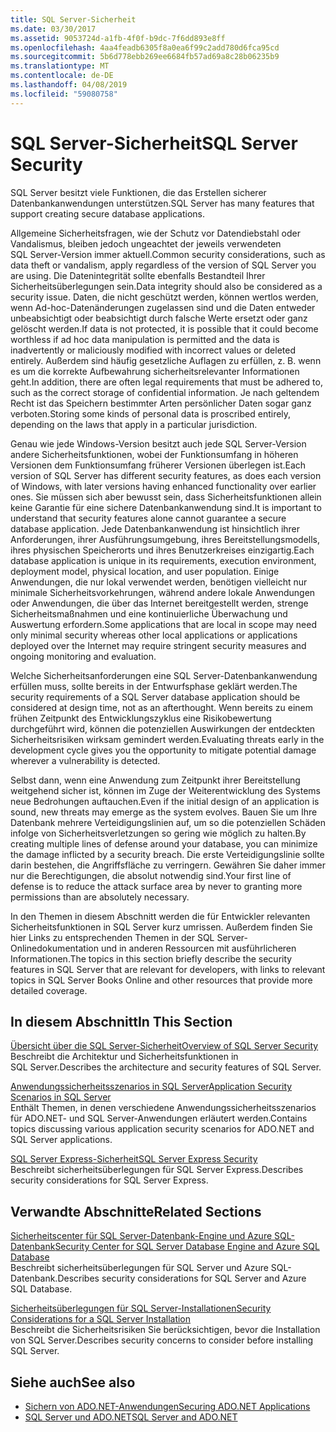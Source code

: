 ```yaml
---
title: SQL Server-Sicherheit
ms.date: 03/30/2017
ms.assetid: 9053724d-a1fb-4f0f-b9dc-7f6dd893e8ff
ms.openlocfilehash: 4aa4feadb6305f8a0ea6f99c2add780d6fca95cd
ms.sourcegitcommit: 5b6d778ebb269ee6684fb57ad69a8c28b06235b9
ms.translationtype: MT
ms.contentlocale: de-DE
ms.lasthandoff: 04/08/2019
ms.locfileid: "59080758"
---
```

# <a name="sql-server-security"></a><span data-ttu-id="bd3c4-102">SQL Server-Sicherheit</span><span class="sxs-lookup"><span data-stu-id="bd3c4-102">SQL Server Security</span></span>
<span data-ttu-id="bd3c4-103">SQL Server besitzt viele Funktionen, die das Erstellen sicherer Datenbankanwendungen unterstützen.</span><span class="sxs-lookup"><span data-stu-id="bd3c4-103">SQL Server has many features that support creating secure database applications.</span></span>  
  
 <span data-ttu-id="bd3c4-104">Allgemeine Sicherheitsfragen, wie der Schutz vor Datendiebstahl oder Vandalismus, bleiben jedoch ungeachtet der jeweils verwendeten SQL Server-Version immer aktuell.</span><span class="sxs-lookup"><span data-stu-id="bd3c4-104">Common security considerations, such as data theft or vandalism, apply regardless of the version of SQL Server you are using.</span></span> <span data-ttu-id="bd3c4-105">Die Datenintegrität sollte ebenfalls Bestandteil Ihrer Sicherheitsüberlegungen sein.</span><span class="sxs-lookup"><span data-stu-id="bd3c4-105">Data integrity should also be considered as a security issue.</span></span> <span data-ttu-id="bd3c4-106">Daten, die nicht geschützt werden, können wertlos werden, wenn Ad-hoc-Datenänderungen zugelassen sind und die Daten entweder unbeabsichtigt oder beabsichtigt durch falsche Werte ersetzt oder ganz gelöscht werden.</span><span class="sxs-lookup"><span data-stu-id="bd3c4-106">If data is not protected, it is possible that it could become worthless if ad hoc data manipulation is permitted and the data is inadvertently or maliciously modified with incorrect values or deleted entirely.</span></span> <span data-ttu-id="bd3c4-107">Außerdem sind häufig gesetzliche Auflagen zu erfüllen, z. B. wenn es um die korrekte Aufbewahrung sicherheitsrelevanter Informationen geht.</span><span class="sxs-lookup"><span data-stu-id="bd3c4-107">In addition, there are often legal requirements that must be adhered to, such as the correct storage of confidential information.</span></span> <span data-ttu-id="bd3c4-108">Je nach geltendem Recht ist das Speichern bestimmter Arten persönlicher Daten sogar ganz verboten.</span><span class="sxs-lookup"><span data-stu-id="bd3c4-108">Storing some kinds of personal data is proscribed entirely, depending on the laws that apply in a particular jurisdiction.</span></span>  
  
 <span data-ttu-id="bd3c4-109">Genau wie jede Windows-Version besitzt auch jede SQL Server-Version andere Sicherheitsfunktionen, wobei der Funktionsumfang in höheren Versionen dem Funktionsumfang früherer Versionen überlegen ist.</span><span class="sxs-lookup"><span data-stu-id="bd3c4-109">Each version of SQL Server has different security features, as does each version of Windows, with later versions having enhanced functionality over earlier ones.</span></span> <span data-ttu-id="bd3c4-110">Sie müssen sich aber bewusst sein, dass Sicherheitsfunktionen allein keine Garantie für eine sichere Datenbankanwendung sind.</span><span class="sxs-lookup"><span data-stu-id="bd3c4-110">It is important to understand that security features alone cannot guarantee a secure database application.</span></span> <span data-ttu-id="bd3c4-111">Jede Datenbankanwendung ist hinsichtlich ihrer Anforderungen, ihrer Ausführungsumgebung, ihres Bereitstellungsmodells, ihres physischen Speicherorts und ihres Benutzerkreises einzigartig.</span><span class="sxs-lookup"><span data-stu-id="bd3c4-111">Each database application is unique in its requirements, execution environment, deployment model, physical location, and user population.</span></span> <span data-ttu-id="bd3c4-112">Einige Anwendungen, die nur lokal verwendet werden, benötigen vielleicht nur minimale Sicherheitsvorkehrungen, während andere lokale Anwendungen oder Anwendungen, die über das Internet bereitgestellt werden, strenge Sicherheitsmaßnahmen und eine kontinuierliche Überwachung und Auswertung erfordern.</span><span class="sxs-lookup"><span data-stu-id="bd3c4-112">Some applications that are local in scope may need only minimal security whereas other local applications or applications deployed over the Internet may require stringent security measures and ongoing monitoring and evaluation.</span></span>  
  
 <span data-ttu-id="bd3c4-113">Welche Sicherheitsanforderungen eine SQL Server-Datenbankanwendung erfüllen muss, sollte bereits in der Entwurfsphase geklärt werden.</span><span class="sxs-lookup"><span data-stu-id="bd3c4-113">The security requirements of a SQL Server database application should be considered at design time, not as an afterthought.</span></span> <span data-ttu-id="bd3c4-114">Wenn bereits zu einem frühen Zeitpunkt des Entwicklungszyklus eine Risikobewertung durchgeführt wird, können die potenziellen Auswirkungen der entdeckten Sicherheitsrisiken wirksam gemindert werden.</span><span class="sxs-lookup"><span data-stu-id="bd3c4-114">Evaluating threats early in the development cycle gives you the opportunity to mitigate potential damage wherever a vulnerability is detected.</span></span>  
  
 <span data-ttu-id="bd3c4-115">Selbst dann, wenn eine Anwendung zum Zeitpunkt ihrer Bereitstellung weitgehend sicher ist, können im Zuge der Weiterentwicklung des Systems neue Bedrohungen auftauchen.</span><span class="sxs-lookup"><span data-stu-id="bd3c4-115">Even if the initial design of an application is sound, new threats may emerge as the system evolves.</span></span> <span data-ttu-id="bd3c4-116">Bauen Sie um Ihre Datenbank mehrere Verteidigungslinien auf, um so die potenziellen Schäden infolge von Sicherheitsverletzungen so gering wie möglich zu halten.</span><span class="sxs-lookup"><span data-stu-id="bd3c4-116">By creating multiple lines of defense around your database, you can minimize the damage inflicted by a security breach.</span></span> <span data-ttu-id="bd3c4-117">Die erste Verteidigungslinie sollte darin bestehen, die Angriffsfläche zu verringern. Gewähren Sie daher immer nur die Berechtigungen, die absolut notwendig sind.</span><span class="sxs-lookup"><span data-stu-id="bd3c4-117">Your first line of defense is to reduce the attack surface area by never to granting more permissions than are absolutely necessary.</span></span>  
  
 <span data-ttu-id="bd3c4-118">In den Themen in diesem Abschnitt werden die für Entwickler relevanten Sicherheitsfunktionen in SQL Server kurz umrissen. Außerdem finden Sie hier Links zu entsprechenden Themen in der SQL Server-Onlinedokumentation und in anderen Ressourcen mit ausführlicheren Informationen.</span><span class="sxs-lookup"><span data-stu-id="bd3c4-118">The topics in this section briefly describe the security features in SQL Server that are relevant for developers, with links to relevant topics in SQL Server Books Online and other resources that provide more detailed coverage.</span></span>  
  
## <a name="in-this-section"></a><span data-ttu-id="bd3c4-119">In diesem Abschnitt</span><span class="sxs-lookup"><span data-stu-id="bd3c4-119">In This Section</span></span>  
 [<span data-ttu-id="bd3c4-120">Übersicht über die SQL Server-Sicherheit</span><span class="sxs-lookup"><span data-stu-id="bd3c4-120">Overview of SQL Server Security</span></span>](../../../../../docs/framework/data/adonet/sql/overview-of-sql-server-security.md)  
 <span data-ttu-id="bd3c4-121">Beschreibt die Architektur und Sicherheitsfunktionen in SQL Server.</span><span class="sxs-lookup"><span data-stu-id="bd3c4-121">Describes the architecture and security features of SQL Server.</span></span>  
  
 [<span data-ttu-id="bd3c4-122">Anwendungssicherheitsszenarios in SQL Server</span><span class="sxs-lookup"><span data-stu-id="bd3c4-122">Application Security Scenarios in SQL Server</span></span>](../../../../../docs/framework/data/adonet/sql/application-security-scenarios-in-sql-server.md)  
 <span data-ttu-id="bd3c4-123">Enthält Themen, in denen verschiedene Anwendungssicherheitsszenarios für ADO.NET- und SQL Server-Anwendungen erläutert werden.</span><span class="sxs-lookup"><span data-stu-id="bd3c4-123">Contains topics discussing various application security scenarios for ADO.NET and SQL Server applications.</span></span>  
  
 [<span data-ttu-id="bd3c4-124">SQL Server Express-Sicherheit</span><span class="sxs-lookup"><span data-stu-id="bd3c4-124">SQL Server Express Security</span></span>](../../../../../docs/framework/data/adonet/sql/sql-server-express-security.md)  
 <span data-ttu-id="bd3c4-125">Beschreibt sicherheitsüberlegungen für SQL Server Express.</span><span class="sxs-lookup"><span data-stu-id="bd3c4-125">Describes security considerations for SQL Server Express.</span></span>  
  
## <a name="related-sections"></a><span data-ttu-id="bd3c4-126">Verwandte Abschnitte</span><span class="sxs-lookup"><span data-stu-id="bd3c4-126">Related Sections</span></span>  
[<span data-ttu-id="bd3c4-127">Sicherheitscenter für SQL Server-Datenbank-Engine und Azure SQL-Datenbank</span><span class="sxs-lookup"><span data-stu-id="bd3c4-127">Security Center for SQL Server Database Engine and Azure SQL Database</span></span>](/sql/relational-databases/security/security-center-for-sql-server-database-engine-and-azure-sql-database)  
<span data-ttu-id="bd3c4-128">Beschreibt sicherheitsüberlegungen für SQL Server und Azure SQL-Datenbank.</span><span class="sxs-lookup"><span data-stu-id="bd3c4-128">Describes security considerations for SQL Server and Azure SQL Database.</span></span>

[<span data-ttu-id="bd3c4-129">Sicherheitsüberlegungen für SQL Server-Installationen</span><span class="sxs-lookup"><span data-stu-id="bd3c4-129">Security Considerations for a SQL Server Installation</span></span>](/sql/sql-server/install/security-considerations-for-a-sql-server-installation)  
<span data-ttu-id="bd3c4-130">Beschreibt die Sicherheitsrisiken Sie berücksichtigen, bevor die Installation von SQL Server.</span><span class="sxs-lookup"><span data-stu-id="bd3c4-130">Describes security concerns to consider before installing SQL Server.</span></span>

## <a name="see-also"></a><span data-ttu-id="bd3c4-131">Siehe auch</span><span class="sxs-lookup"><span data-stu-id="bd3c4-131">See also</span></span>

- [<span data-ttu-id="bd3c4-132">Sichern von ADO.NET-Anwendungen</span><span class="sxs-lookup"><span data-stu-id="bd3c4-132">Securing ADO.NET Applications</span></span>](../../../../../docs/framework/data/adonet/securing-ado-net-applications.md)
- [<span data-ttu-id="bd3c4-133">SQL Server und ADO.NET</span><span class="sxs-lookup"><span data-stu-id="bd3c4-133">SQL Server and ADO.NET</span></span>](../../../../../docs/framework/data/adonet/sql/index.md)
